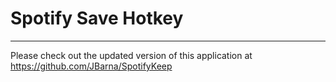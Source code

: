 # Spotify Save Hotkey
---

Please check out the updated version of this application at https://github.com/JBarna/SpotifyKeep
